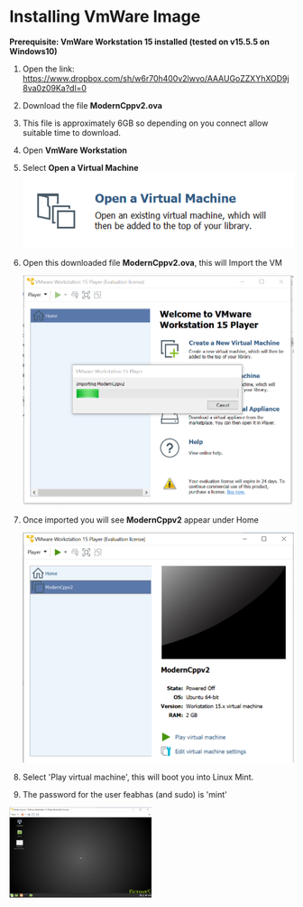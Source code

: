# Installing VmWare Image

**Prerequisite: VmWare Workstation 15 installed (tested on v15.5.5 on
Windows10)**

1.  Open the link:  
    [<span class="underline">https://www.dropbox.com/sh/w6r70h400v2lwvo/AAAUGoZZXYhXOD9j8va0z09Ka?dl=0</span>](https://www.dropbox.com/sh/w6r70h400v2lwvo/AAAUGoZZXYhXOD9j8va0z09Ka?dl=0)

2.  Download the file **ModernCppv2.ova**

3.  This file is approximately 6GB so depending on you connect allow
    suitable time to download.

4.  Open **VmWare Workstation**

5.  Select **Open a Virtual Machine**  
    ![A picture containing table Description automatically generated](images/image1.png)
    
6.  Open this downloaded file **ModernCppv2.ova**, this will Import the VM  
    <!-- ![A screenshot of a cell phone Description automatically generated](images/image2.png) -->
    <img src="images/image2.png" alt="drawing" width="500"/>

7.  Once imported you will see **ModernCppv2** appear under Home  
    <!-- ![A screenshot of a cell phone Description automatically generated](images/image3.png) -->
    <img src="images/image3.png" alt="drawing" width="500"/>

8.  Select 'Play virtual machine', this will boot you into Linux Mint.

9.  The password for the user feabhas (and sudo) is 'mint'
   <!-- ![A screenshot of a computer screen Description automatically generated](images/image4.png) -->
   <img src="images/image4.png" alt="A screenshot of a computer screen Description automatically generated" width="50%" class="center"/>

